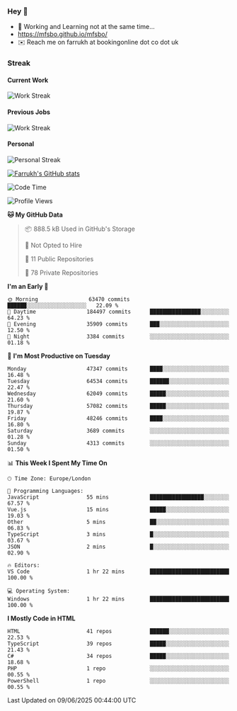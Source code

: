 ### Hey 👋

- 🏃 Working and Learning not at the same time...
- https://mfsbo.github.io/mfsbo/
- ✉️ Reach me on farrukh at bookingonline dot co dot uk

### Streak
#### Current Work
![Work Streak](https://streak-stats.demolab.com/?user=mfsbo)
#### Previous Jobs
![Work Streak](https://streak-stats.demolab.com/?user=farrukhcw)
#### Personal
![Personal Streak](https://streak-stats.demolab.com/?user=farrukhsubhani)

[![Farrukh's GitHub stats](https://github-readme-stats.vercel.app/api?username=mfsbo&hide=stars&count_private=true)](https://github.com/mfsbo/)

<!--START_SECTION:waka-->
![Code Time](http://img.shields.io/badge/Code%20Time-919%20hrs%203%20mins-blue)

![Profile Views](http://img.shields.io/badge/Profile%20Views-0-blue)

**🐱 My GitHub Data** 

> 📦 888.5 kB Used in GitHub's Storage 
 > 
> 🚫 Not Opted to Hire
 > 
> 📜 11 Public Repositories 
 > 
> 🔑 78 Private Repositories 
 > 
**I'm an Early 🐤** 

```text
🌞 Morning                63470 commits       ██████░░░░░░░░░░░░░░░░░░░   22.09 % 
🌆 Daytime                184497 commits      ████████████████░░░░░░░░░   64.23 % 
🌃 Evening                35909 commits       ███░░░░░░░░░░░░░░░░░░░░░░   12.50 % 
🌙 Night                  3384 commits        ░░░░░░░░░░░░░░░░░░░░░░░░░   01.18 % 
```
📅 **I'm Most Productive on Tuesday** 

```text
Monday                   47347 commits       ████░░░░░░░░░░░░░░░░░░░░░   16.48 % 
Tuesday                  64534 commits       ██████░░░░░░░░░░░░░░░░░░░   22.47 % 
Wednesday                62049 commits       █████░░░░░░░░░░░░░░░░░░░░   21.60 % 
Thursday                 57082 commits       █████░░░░░░░░░░░░░░░░░░░░   19.87 % 
Friday                   48246 commits       ████░░░░░░░░░░░░░░░░░░░░░   16.80 % 
Saturday                 3689 commits        ░░░░░░░░░░░░░░░░░░░░░░░░░   01.28 % 
Sunday                   4313 commits        ░░░░░░░░░░░░░░░░░░░░░░░░░   01.50 % 
```


📊 **This Week I Spent My Time On** 

```text
🕑︎ Time Zone: Europe/London

💬 Programming Languages: 
JavaScript               55 mins             █████████████████░░░░░░░░   67.57 % 
Vue.js                   15 mins             █████░░░░░░░░░░░░░░░░░░░░   19.03 % 
Other                    5 mins              ██░░░░░░░░░░░░░░░░░░░░░░░   06.83 % 
TypeScript               3 mins              █░░░░░░░░░░░░░░░░░░░░░░░░   03.67 % 
JSON                     2 mins              █░░░░░░░░░░░░░░░░░░░░░░░░   02.90 % 

🔥 Editors: 
VS Code                  1 hr 22 mins        █████████████████████████   100.00 % 

💻 Operating System: 
Windows                  1 hr 22 mins        █████████████████████████   100.00 % 
```

**I Mostly Code in HTML** 

```text
HTML                     41 repos            ██████░░░░░░░░░░░░░░░░░░░   22.53 % 
TypeScript               39 repos            █████░░░░░░░░░░░░░░░░░░░░   21.43 % 
C#                       34 repos            █████░░░░░░░░░░░░░░░░░░░░   18.68 % 
PHP                      1 repo              ░░░░░░░░░░░░░░░░░░░░░░░░░   00.55 % 
PowerShell               1 repo              ░░░░░░░░░░░░░░░░░░░░░░░░░   00.55 % 
```




 Last Updated on 09/06/2025 00:44:00 UTC
<!--END_SECTION:waka-->
<!--
**mfsbo/mfsbo** is a ✨ _special_ ✨ repository because its `README.md` (this file) appears on your GitHub profile.

Here are some ideas to get you started:

- 🔭 I’m currently working on ...
- 🌱 I’m currently learning ...
- 👯 I’m looking to collaborate on ...
- 🤔 I’m looking for help with ...
- 💬 Ask me about ...
- 📫 How to reach me: ...
- 😄 Pronouns: ...
- ⚡ Fun fact: ...
-->
